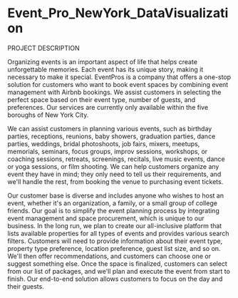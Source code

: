 # Event_Pro_NewYork_DataVisualization
PROJECT DESCRIPTION

Organizing events is an important aspect of life that helps create unforgettable memories. Each event has its unique story, making it necessary to make it special. EventPros is a company that offers a one-stop solution for customers who want to book event spaces by combining event management with Airbnb bookings. We assist customers in selecting the perfect space based on their event type, number of guests, and preferences. Our services are currently only available within the five boroughs of New York City.

We can assist customers in planning various events, such as birthday parties, receptions, reunions, baby showers, graduation parties, dance parties, weddings, bridal photoshoots, job fairs, mixers, meetups, memorials, seminars, focus groups, improv sessions, workshops, or coaching sessions, retreats, screenings, recitals, live music events, dance or yoga sessions, or film shooting. We can help customers organize any event they have in mind; they only need to tell us their requirements, and we'll handle the rest, from booking the venue to purchasing event tickets.

Our customer base is diverse and includes anyone who wishes to host an event, whether it's an organization, a family, or a small group of college friends. Our goal is to simplify the event planning process by integrating event management and space procurement, which is unique to our business. In the long run, we plan to create our all-inclusive platform that lists available properties for all types of events and provides various search filters. Customers will need to provide information about their event type, property type preference, location preference, guest list size, and so on. We'll then offer recommendations, and customers can choose one or suggest something else. Once the space is finalized, customers can select from our list of packages, and we'll plan and execute the event from start to finish. Our end-to-end solution allows customers to focus on the day and their guests.
